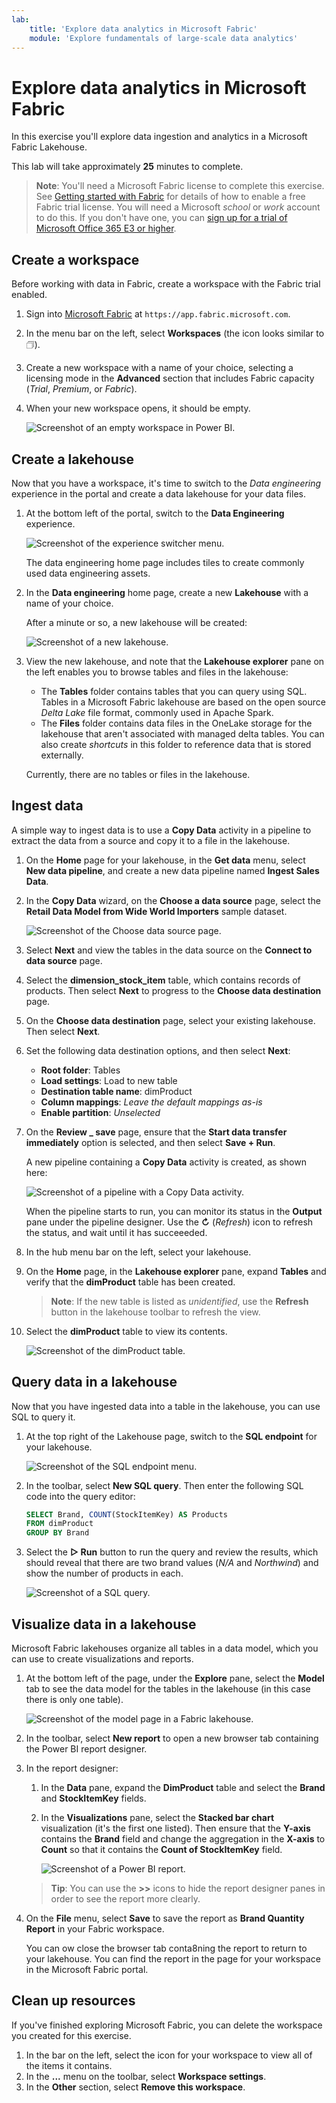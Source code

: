 ```yaml
---
lab:
    title: 'Explore data analytics in Microsoft Fabric'
    module: 'Explore fundamentals of large-scale data analytics'
---
```


# Explore data analytics in Microsoft Fabric

In this exercise you'll explore data ingestion and analytics in a Microsoft Fabric Lakehouse.

This lab will take approximately **25** minutes to complete.

> **Note**: You'll need a Microsoft Fabric license to complete this exercise. See [Getting started with Fabric](https://learn.microsoft.com/fabric/get-started/fabric-trial) for details of how to enable a free Fabric trial license. You will need a Microsoft *school* or *work* account to do this. If you don't have one, you can [sign up for a trial of Microsoft Office 365 E3 or higher](https://www.microsoft.com/microsoft-365/business/compare-more-office-365-for-business-plans).

## Create a workspace

Before working with data in Fabric, create a workspace with the Fabric trial enabled.

1. Sign into [Microsoft Fabric](https://app.fabric.microsoft.com) at `https://app.fabric.microsoft.com`.
2. In the menu bar on the left, select **Workspaces** (the icon looks similar to &#128455;).
3. Create a new workspace with a name of your choice, selecting a licensing mode in the **Advanced** section that includes Fabric capacity (*Trial*, *Premium*, or *Fabric*).
4. When your new workspace opens, it should be empty.

    ![Screenshot of an empty workspace in Power BI.](./Images/new-workspace.png)

## Create a lakehouse

Now that you have a workspace, it's time to switch to the *Data engineering* experience in the portal and create a data lakehouse for your data files.

1. At the bottom left of the portal, switch to the **Data Engineering** experience.

    ![Screenshot of the experience switcher menu.](./images/fabric-switcher.png)

    The data engineering home page includes tiles to create commonly used data engineering assets.

2. In the **Data engineering** home page, create a new **Lakehouse** with a name of your choice.

    After a minute or so, a new lakehouse will be created:

    ![Screenshot of a new lakehouse.](./Images/new-lakehouse.png)

3. View the new lakehouse, and note that the **Lakehouse explorer** pane on the left enables you to browse tables and files in the lakehouse:
    - The **Tables** folder contains tables that you can query using SQL. Tables in a Microsoft Fabric lakehouse are based on the open source *Delta Lake* file format, commonly used in Apache Spark.
    - The **Files** folder contains data files in the OneLake storage for the lakehouse that aren't associated with managed delta tables. You can also create *shortcuts* in this folder to reference data that is stored externally.

    Currently, there are no tables or files in the lakehouse.

## Ingest data

A simple way to ingest data is to use a **Copy Data** activity in a pipeline to extract the data from a source and copy it to a file in the lakehouse.

1. On the **Home** page for your lakehouse, in the **Get data** menu, select **New data pipeline**, and create a new data pipeline named **Ingest Sales Data**.
1. In the **Copy Data** wizard, on the **Choose a data source** page, select the **Retail Data Model from Wide World Importers** sample dataset.

    ![Screenshot of the Choose data source page.](./Images/choose-data-source.png)

1. Select **Next** and view the tables in the data source on the **Connect to data source** page.
1. Select the **dimension_stock_item** table, which contains records of products. Then select **Next** to progress to the **Choose data destination** page.
1. On the **Choose data destination** page, select your existing lakehouse. Then select **Next**.
1. Set the following data destination options, and then select **Next**:
    - **Root folder**: Tables
    - **Load settings**: Load to new table
    - **Destination table name**: dimProduct
    - **Column mappings**: *Leave the default mappings as-is*
    - **Enable partition**: *Unselected*
1. On the **Review _ save** page, ensure that the **Start data transfer immediately** option is selected, and then select **Save + Run**.

    A new pipeline containing a **Copy Data** activity is created, as shown here:

    ![Screenshot of a pipeline with a Copy Data activity.](./Images/copy-data-pipeline.png)

    When the pipeline starts to run, you can monitor its status in the **Output** pane under the pipeline designer. Use the **&#8635;** (*Refresh*) icon to refresh the status, and wait until it has succeeeded.

1. In the hub menu bar on the left, select your lakehouse.
1. On the **Home** page, in the **Lakehouse explorer** pane, expand **Tables** and verify that the **dimProduct** table has been created.

    > **Note**: If the new table is listed as *unidentified*, use the **Refresh** button in the lakehouse toolbar to refresh the view.

1. Select the **dimProduct** table to view its contents.

    ![Screenshot of the dimProduct table.](./images/dimProduct.png)

## Query data in a lakehouse

Now that you have ingested data into a table in the lakehouse, you can use SQL to query it.

1. At the top right of the Lakehouse page, switch to the **SQL endpoint** for your lakehouse.

    ![Screenshot of the SQL endpoint menu.](./images/endpoint-switcher.png)

1. In the toolbar, select **New SQL query**. Then enter the following SQL code into the query editor:

    ```sql
    SELECT Brand, COUNT(StockItemKey) AS Products
    FROM dimProduct
    GROUP BY Brand
    ```

1. Select the **&#9655; Run** button to run the query and review the results, which should reveal that there are two brand values (*N/A* and *Northwind*) and show the number of products in each.

    ![Screenshot of a SQL query.](./images/sql-query.png)

## Visualize data in a lakehouse

Microsoft Fabric lakehouses organize all tables in a data model, which you can use to create visualizations and reports.

1. At the bottom left of the page, under the **Explore** pane, select the **Model** tab to see the data model for the tables in the lakehouse (in this case there is only one table).

    ![Screenshot of the model page in a Fabric lakehouse.](./images/fabric-model.png)

1. In the toolbar, select **New report** to open a new browser tab containing the Power BI report designer.
1. In the report designer:
    1. In the **Data** pane, expand the **DimProduct** table and select the **Brand** and **StockItemKey** fields.
    1. In the **Visualizations** pane, select the **Stacked bar chart** visualization (it's the first one listed). Then ensure that the **Y-axis** contains the **Brand** field and change the aggregation in the **X-axis** to **Count** so that it contains the **Count of StockItemKey** field.
    
        ![Screenshot of a Power BI report.](./images/fabric-report.png)

    > **Tip**: You can use the **>>** icons to hide the report designer panes in order to see the report more clearly.

1. On the **File** menu, select **Save** to save the report as **Brand Quantity Report** in your Fabric workspace.

    You can ow close the browser tab conta8ning the report to return to your lakehouse. You can find the report in the page for your workspace in the Microsoft Fabric portal.

## Clean up resources

If you've finished exploring Microsoft Fabric, you can delete the workspace you created for this exercise.

1. In the bar on the left, select the icon for your workspace to view all of the items it contains.
2. In the **...** menu on the toolbar, select **Workspace settings**.
3. In the **Other** section, select **Remove this workspace**.
